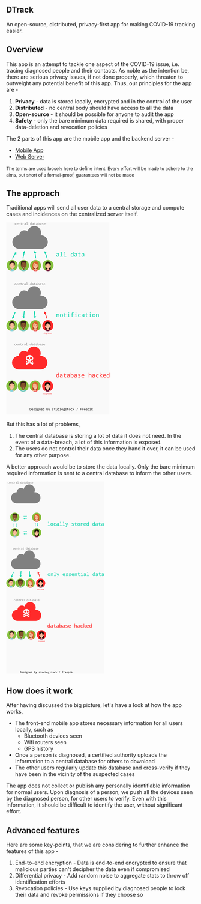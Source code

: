 DTrack
---

An open-source, distributed, privacy-first app for making COVID-19
tracking easier.

Overview
---
This app is an attempt to tackle one aspect of the COVID-19 issue,
i.e. tracing diagnosed people and their contacts. As noble as the
intention be, there are serious privacy issues, if not done properly,
which threaten to outweight any potential benefit of this app. Thus,
our principles for the app are - 

1. **Privacy** - data is stored locally, encrypted and in the control
of the user
2. **Distributed** - no central body should have access to all the data
3. **Open-source** - it should be possible for anyone to audit the app
4. **Safety** - only the bare minimum data required is shared, with proper
data-deletion and revocation policies

The 2 parts of this app are the mobile app and the backend server -
* [Mobile App](https://github.com/anmolsahoo25/covid19-dtrack-app)
* [Web Server](https://github.com/anmolsahoo25/covid19-dtrack-api)


<small>The terms are used loosely here to define intent. Every effort
will be made to adhere to the aims, but short of a formal-proof, 
guarantees will not be made</small>

The approach
---
Traditional apps will send all user data to a central storage and compute
cases and incidences on the centralized server itself. 

<img src="docs/assets/trad_app.png" height="512px" />

But this has a lot of problems,

1. The central database is storing a lot of data it does not need.
In the event of a data-breach, a lot of this information is exposed.
2. The users do not control their data once they hand it over, it
can be used for any other purpose. 

A better approach would be to store the data locally. Only the bare
minimum required information is sent to a central database to inform
the other users.

<img src="docs/assets/our_app.png" height="512px" />

How does it work
---
After having discussed the big picture, let's have a look at how the 
app works,

* The front-end mobile app stores necessary information for all
users locally, such as
  + Bluetooth devices seen
  + Wifi routers seen
  + GPS history
* Once a person is diagnosed, a certified authority uploads the
information to a central database for others to download
* The other users regularly update this database and cross-verify
if they have been in the vicinity of the suspected cases

The app does not collect or publish any personally identifiable
information for normal users. Upon diagnosis of a person, we push all
the devices seen by the diagnosed person, for other users to verify.
Even with this information, it should be difficult to identify the
user, without significant effort.

Advanced features
---
Here are some key-points, that we are considering to further enhance
the features of this app - 
1. End-to-end encryption - Data is end-to-end encrypted to ensure that
malicious parties can't decipher the data even if compromised
2. Differential privacy - Add random noise to aggregate stats to throw
off identification efforts
3. Revocation policies - Use keys supplied by diagnosed people to lock
their data and revoke permissions if they choose so
